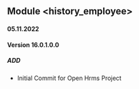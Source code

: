 ## Module <history_employee>

#### 05.11.2022
#### Version 16.0.1.0.0
##### ADD
- Initial Commit for Open Hrms Project


